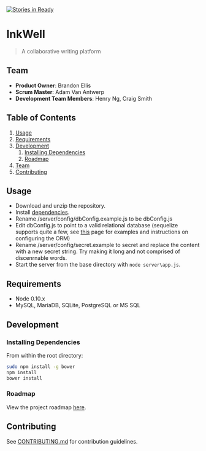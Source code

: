 [![Stories in Ready](https://badge.waffle.io/family-thief/family-thief.png?label=ready&title=Ready)](https://waffle.io/family-thief/family-thief)
# InkWell

> A collaborative writing platform

## Team

  - __Product Owner__: Brandon Ellis
  - __Scrum Master__: Adam Van Antwerp
  - __Development Team Members__: Henry Ng, Craig Smith

## Table of Contents

1. [Usage](#usage)
1. [Requirements](#requirements)
1. [Development](#development)
    1. [Installing Dependencies](#installing-dependencies)
    1. [Roadmap](#roadmap)
1. [Team](#team)
1. [Contributing](#contributing)

## Usage

- Download and unzip the repository.
- Install [dependencies](#installing-dependencies).
- Rename /server/config/dbConfig.example.js to be dbConfig.js
- Edit dbConfig.js to point to a valid relational database (sequelize supports quite a few, see [this](http://docs.sequelizejs.com/en/latest/docs/getting-started/) page for examples and instructions on configuring the ORM)
- Rename /server/config/secret.example to secret and replace the content with a new secret string.  Try making it long and not comprised of discenrnable words.
- Start the server from the base directory with `node server\app.js`.

## Requirements

- Node 0.10.x
- MySQL, MariaDB, SQLite, PostgreSQL or MS SQL

## Development

### Installing Dependencies

From within the root directory:

```sh
sudo npm install -g bower
npm install
bower install
```

### Roadmap

View the project roadmap [here](https://waffle.io/family-thief/family-thief).


## Contributing

See [CONTRIBUTING.md](CONTRIBUTING.md) for contribution guidelines.
